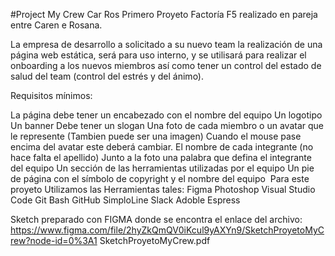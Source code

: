 #Project My Crew Car Ros
Primero Proyeto Factoría F5 realizado en pareja entre Caren e Rosana.

La empresa de desarrollo a solicitado a su nuevo team la realización de una página web estática, será para uso interno, y se utilisará para realizar el onboarding a los nuevos miembros así como tener un control del estado de salud del team (control del estrés y del ánimo).

Requisitos mínimos:

La página debe tener un encabezado con el nombre del equipo
Un logotipo
Un banner
Debe tener un slogan
Una foto de cada miembro o un avatar que le represente (Tambien puede ser una imagen)
Cuando el mouse pase encima del avatar este deberá cambiar.
El nombre de cada integrante (no hace falta el apellido)
Junto a la foto una palabra que defina el integrante del equipo
Un sección de las herramientas utilizadas por el equipo
Un pie de página con el símbolo de copyright y el nombre del equipo
​
Para este proyeto Utilizamos las Herramientas tales:
   Figma
   Photoshop
   Visual Studio Code
   Git Bash
   GitHub
   SimploLine
   Slack
   Adoble Espress

   Sketch preparado con FIGMA donde se encontra el enlace del archivo:
   https://www.figma.com/file/2hyZkQmQV0iKcul9yAXYn9/SketchProyetoMyCrew?node-id=0%3A1
   SketchProyetoMyCrew.pdf
